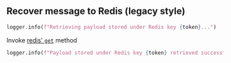 ## Recover message to Redis (legacy style)

```python
logger.info(f"Retrieving payload stored under Redis key {token}...")
```

Invoke [redis' `get`](https://github.com/redis/redis-py/blob/3.3.11/redis/client.py) method

```python
logger.info(f"Payload stored under Redis key {token} retrieved successfully")
```